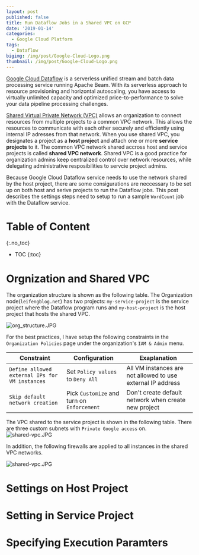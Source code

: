 ```yaml
---
layout: post
published: false
title: Run Dataflow Jobs in a Shared VPC on GCP
date: '2019-01-14'
categories:
  - Google Cloud Platform
tags:
  - Dataflow
bigimg: /img/post/Google-Cloud-Logo.png
thumbnail: /img/post/Google-Cloud-Logo.png
---
```


[Google Cloud Dataflow](https://cloud.google.com/dataflow/#benefits) is a serverless unified stream and batch data processing service running Apache Beam. With its serverless approach to resource provisioning and horizontal autoscaling, you have access to virtually unlimited capacity and optimized price-to-performance to solve your data pipeline processing challenges.
<!--more-->

[Shared Virtual Private Network (VPC)](https://cloud.google.com/vpc/docs/shared-vpc) allows an organization to connect resources from multiple projects to a common VPC network. This allows the resources to communicate with each other securely and efficiently using internal IP adresses from that network. When you use shared VPC, you designates a project as a **host project** and attach one or more **service projects** to it. The common VPC network shared accross host and service projects is called **shared VPC network**. Shared VPC is a good practice for organization admins keep centralized control over network resources, while delegating administrative resposibilities to servcie project admins.

Because Google Cloud Dataflow service needs to use the network shared by the host project, there are some consigurations are neccessary to be set up on both host and serive projects to run the Dataflow jobs. This post describes the settings steps need to setup to run a sample `WordCount` job with the Dataflow service.


# Table of Content

{:.no_toc}

* TOC
{:toc}

# Orgnization and Shared VPC

The organization structure is shown as the following table. The Organization node(`leifengblog.net`) has two projects: `my-service-project` is the service project where the Dataflow program runs and `my-host-project` is the host project that hosts the shared VPC. 

![org_structure.JPG]({{site.baseurl}}/img/post/org_structure.JPG)

For the best practices, I have setup the following constraints in the `Organization Policies` page under the organization's `IAM & Admin` menu. 

|   Constraint   |   Configuration      |  Exaplanation |
| ------------- | -------------  |------------- |
| `Define allowed external IPs for VM instances` | Set `Policy values` to `Deny All` | All VM instances are not allowed to use external IP address |
| `Skip default network creation` | Pick `Customize` and turn on `Enforcement` | Don't create default network when create new project |

The VPC shared to the service project is shown in the following table. There are three custom subnets with `Private Google access` on.
![shared-vpc.JPG]({{site.baseurl}}/img/post/shared-vpc.JPG)

In addition, the following firewalls are applied to all instances in the shared VPC networks.

![shared-vpc.JPG]({{site.baseurl}}/img/post/firewall-rules.JPG)



# Settings on Host Project



# Setting in Service Project




# Specifying Execution Paramters
